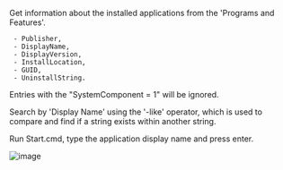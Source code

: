 Get information about the installed applications from the 'Programs and Features'.

     - Publisher,
     - DisplayName,
     - DisplayVersion,
     - InstallLocation,
     - GUID,
     - UninstallString.
     
Entries with the "SystemComponent = 1" will be ignored.

Search by 'Display Name' using the '-like' operator, which is used to compare and find if a string exists within another string.

Run Start.cmd, type the application display name and press enter.

![image](https://github.com/user-attachments/assets/3326cd92-d60e-4e14-b464-46947a784028)
